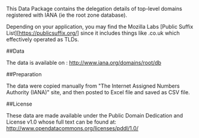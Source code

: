 This Data Package contains the delegation details of top-level domains registered with IANA (ie the root zone database).

Depending on your application, you may find the Mozilla Labs [Public Suffix List][https://publicsuffix.org/] since it includes things like .co.uk which effectively operated as TLDs.

##Data

The data is available on :
http://www.iana.org/domains/root/db

##Preparation

The data were copied manually from "The Internet Assigned Numbers Authority (IANA)" site, and then posted to Excel file and saved as CSV file.

##License

These data are made available under the Public Domain Dedication and License v1.0 whose full text can be found at: http://www.opendatacommons.org/licenses/pddl/1.0/
